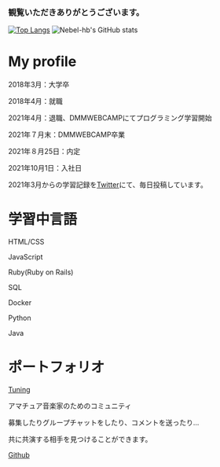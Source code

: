 ### 観覧いただきありがとうございます。

[![Top Langs](https://github-readme-stats.vercel.app/api/top-langs/?username=Nebel-hb&theme=vue-dark&layout=compact)](https://github.com/anuraghazra/github-readme-stats)
![Nebel-hb's GitHub stats](https://github-readme-stats.vercel.app/api?username=Nebel-hb&show_icons=true&theme=vue-dark)

# My profile

2018年3月：大学卒

2018年4月：就職

2021年4月：退職、DMMWEBCAMPにてプログラミング学習開始

2021年７月末：DMMWEBCAMP卒業

2021年８月25日：内定

2021年10月1日：入社日

2021年3月からの学習記録を[Twitter](https://twitter.com/nebel_hb)にて、毎日投稿しています。

# 学習中言語

HTML/CSS

JavaScript

Ruby(Ruby on Rails)

SQL

Docker

Python

Java

# ポートフォリオ
[Tuning](http://tuning-music.jp/)

アマチュア音楽家のためのコミュニティ

募集したりグループチャットをしたり、コメントを送ったり...

共に共演する相手を見つけることができます。

[Github](https://github.com/Nebel-hb/Tuning)
